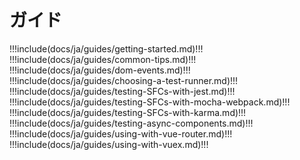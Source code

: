 # ガイド

!!!include(docs/ja/guides/getting-started.md)!!!
!!!include(docs/ja/guides/common-tips.md)!!!
!!!include(docs/ja/guides/dom-events.md)!!!
!!!include(docs/ja/guides/choosing-a-test-runner.md)!!!
!!!include(docs/ja/guides/testing-SFCs-with-jest.md)!!!
!!!include(docs/ja/guides/testing-SFCs-with-mocha-webpack.md)!!!
!!!include(docs/ja/guides/testing-SFCs-with-karma.md)!!!
!!!include(docs/ja/guides/testing-async-components.md)!!!
!!!include(docs/ja/guides/using-with-vue-router.md)!!!
!!!include(docs/ja/guides/using-with-vuex.md)!!!